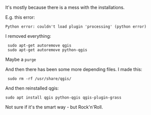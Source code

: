 It's mostly because there is a mess with the installations.

E.g. this error:
```
Python error: couldn't load plugin 'processing' (python error)
```

I removed everything:
```
 sudo apt-get autoremove qgis
 sudo apt-get autoremove python-qgis 
```
Maybe a `purge`

And then there has been some more depending files. I made this:
```
 sudo rm -rf /usr/share/qgis/
```

And then reinstalled qgis:
```
sudo apt install qgis python-qgis qgis-plugin-grass
```

Not sure if it's the smart way - but Rock'n'Roll.
